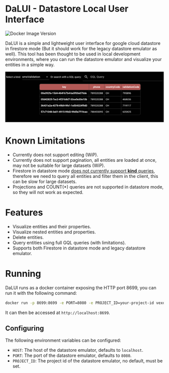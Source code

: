 # DaLUI - Datastore Local User Interface
![Docker Image Version](https://img.shields.io/docker/v/vexdev/dalui)

DaLUI is a simple and lightweight user interface for google cloud datastore in firestore mode (But it should work for the legacy datastore emulator as well).
This tool has been thought to be used in local development environments, where you can run the datastore emulator and visualize your entities in a simple way.

![Example](https://raw.githubusercontent.com/vexdev/dalui/main/example.png)

# Known Limitations
- Currently does not support editing (WiP).
- Currently does not support pagination, all entities are loaded at once, may not be suitable for large datasets (WiP).
- Firestore in datastore mode [does not currently support __kind__ queries](https://github.com/firebase/firebase-tools/issues/6903), therefore we need to query all entities and filter them in the client, this can be slow for large datasets.
- Projections and COUNT(*) queries are not supported in datastore mode, so they will not work as expected.

# Features
- Visualize entities and their properties.
- Visualize nested entities and properties.
- Delete entities.
- Query entities using full GQL queries (with limitations).
- Supports both Firestore in datastore mode and legacy datastore emulator.

# Running
DaLUI runs as a docker container exposing the HTTP port 8699, you can run it with the following command:

```bash
docker run -p 8699:8699 -e PORT=8080 -e PROJECT_ID=your-project-id vexdev/dalui
```

It can then be accessed at `http://localhost:8699`.

## Configuring
The following environment variables can be configured:

- `HOST`: The host of the datastore emulator, defaults to `localhost`.
- `PORT`: The port of the datastore emulator, defaults to `8080`.
- `PROJECT_ID`: The project id of the datastore emulator, no default, must be set.